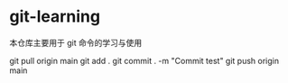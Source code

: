 # git-learning

本仓库主要用于 git 命令的学习与使用

git pull origin main
git add .
git commit . -m "Commit test"
git push origin main

